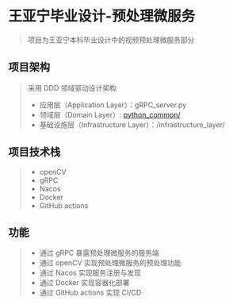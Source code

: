 # 王亚宁毕业设计-预处理微服务

> 项目为王亚宁本科毕业设计中的视频预处理微服务部分

## 项目架构
> 采用 DDD 领域驱动设计架构
> - 应用层（Application Layer）：gRPC_server.py
> - 领域层（Domain Layer）: [python_common/](https://github.com/WYN-GraduationProject/WYN-GraduationProject-common/tree/main/python_common)
> - 基础设施层（Infrastructure Layer）：/infrastructure_layer/

## 项目技术栈
>- openCV
>- gRPC
>- Nacos
>- Docker
>- GitHub actions


## 功能
>- 通过 gRPC 暴露预处理微服务的服务端
>- 通过 openCV 实现预处理微服务的预处理功能
>- 通过 Nacos 实现服务注册与发现
>- 通过 Docker 实现容器化部署
>- 通过 GitHub actions 实现 CI/CD